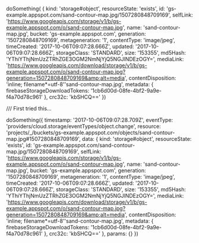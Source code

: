 doSomething(
   { kind: 'storage#object',
     resourceState: 'exists',
     id: 'gs-example.appspot.com/sand-contour-map.jpg/1507280848709169',
     selfLink: 'https://www.googleapis.com/storage/v1/b/gs-example.appspot.com/o/sand-contour-map.jpg',
     name: 'sand-contour-map.jpg',
     bucket: 'gs-example.appspot.com',
     generation: '1507280848709169',
     metageneration: '1',
     contentType: 'image/jpeg',
     timeCreated: '2017-10-06T09:07:28.666Z',
     updated: '2017-10-06T09:07:28.666Z',
     storageClass: 'STANDARD',
     size: '153355',
     md5Hash: 'YThiYThjNmUzZTRhZGE3OGM2NmNjYjQ5NGJlNDEzOGY=',
     mediaLink: 'https://www.googleapis.com/download/storage/v1/b/gs-example.appspot.com/o/sand-contour-map.jpg?generation=1507280848709169&amp;alt=media',
     contentDisposition: 'inline; filename*=utf-8\'\'sand-contour-map.jpg',
     metadata: { firebaseStorageDownloadTokens: '1cb6d00d-08fe-4bf2-9a9e-f4a70d78c961' },
     crc32c: 'kbSHCQ==' })

/// First tried this...

doSomething({ timestamp: '2017-10-06T09:07:28.709Z',
  eventType: 'providers/cloud.storage/eventTypes/object.change',
  resource: 'projects/_/buckets/gs-example.appspot.com/objects/sand-contour-map.jpg#1507280848709169',
  data: 
   { kind: 'storage#object',
     resourceState: 'exists',
     id: 'gs-example.appspot.com/sand-contour-map.jpg/1507280848709169',
     selfLink: 'https://www.googleapis.com/storage/v1/b/gs-example.appspot.com/o/sand-contour-map.jpg',
     name: 'sand-contour-map.jpg',
     bucket: 'gs-example.appspot.com',
     generation: '1507280848709169',
     metageneration: '1',
     contentType: 'image/jpeg',
     timeCreated: '2017-10-06T09:07:28.666Z',
     updated: '2017-10-06T09:07:28.666Z',
     storageClass: 'STANDARD',
     size: '153355',
     md5Hash: 'YThiYThjNmUzZTRhZGE3OGM2NmNjYjQ5NGJlNDEzOGY=',
     mediaLink: 'https://www.googleapis.com/download/storage/v1/b/gs-example.appspot.com/o/sand-contour-map.jpg?generation=1507280848709169&amp;alt=media',
     contentDisposition: 'inline; filename*=utf-8\'\'sand-contour-map.jpg',
     metadata: { firebaseStorageDownloadTokens: '1cb6d00d-08fe-4bf2-9a9e-f4a70d78c961' },
     crc32c: 'kbSHCQ==' },
  params: {} })